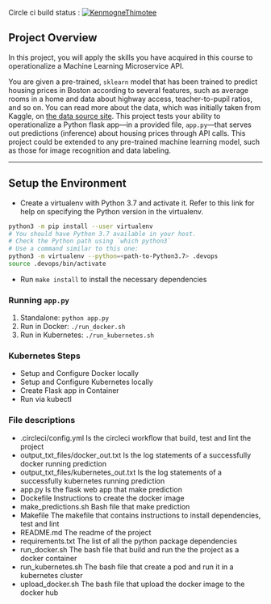 Circle ci build status : [![KenmogneThimotee](https://circleci.com/gh/KenmogneThimotee/ml-prediction-kubernetes.svg?style=svg)](https://app.circleci.com/pipelines/github/KenmogneThimotee/ml-prediction-kubernetes?branch=master)


## Project Overview

In this project, you will apply the skills you have acquired in this course to operationalize a Machine Learning Microservice API. 

You are given a pre-trained, `sklearn` model that has been trained to predict housing prices in Boston according to several features, such as average rooms in a home and data about highway access, teacher-to-pupil ratios, and so on. You can read more about the data, which was initially taken from Kaggle, on [the data source site](https://www.kaggle.com/c/boston-housing). This project tests your ability to operationalize a Python flask app—in a provided file, `app.py`—that serves out predictions (inference) about housing prices through API calls. This project could be extended to any pre-trained machine learning model, such as those for image recognition and data labeling.

---

## Setup the Environment

* Create a virtualenv with Python 3.7 and activate it. Refer to this link for help on specifying the Python version in the virtualenv. 
```bash
python3 -m pip install --user virtualenv
# You should have Python 3.7 available in your host. 
# Check the Python path using `which python3`
# Use a command similar to this one:
python3 -m virtualenv --python=<path-to-Python3.7> .devops
source .devops/bin/activate
```
* Run `make install` to install the necessary dependencies

### Running `app.py`

1. Standalone:  `python app.py`
2. Run in Docker:  `./run_docker.sh`
3. Run in Kubernetes:  `./run_kubernetes.sh`

### Kubernetes Steps

* Setup and Configure Docker locally
* Setup and Configure Kubernetes locally
* Create Flask app in Container
* Run via kubectl

### File descriptions

-   .circleci/config.yml
    Is the circleci workflow that build, test and lint the project
-   output_txt_files/docker_out.txt
    Is the  log statements of a successfully docker running prediction
-   output_txt_files/kubernetes_out.txt
    Is the  log statements of a successfully kubernetes running prediction
-   app.py
    Is the flask web app that make prediction
-   Dockefile
    Instructions to create the docker image
-   make_predictions.sh
    Bash file that make prediction
-   Makefile
    The makefile that contains instructions to install dependencies, test and lint
-   README.md
    The readme of the project
-   requirements.txt
    The list of all the python package dependencies
-   run_docker.sh
    The bash file that build and run the the project as a docker container
-   run_kubernetes.sh
    The bash file that create a pod and run it in a kubernetes cluster
-   upload_docker.sh
    The bash file that upload the docker image to the docker hub



